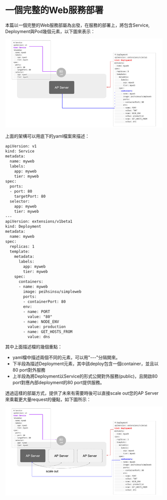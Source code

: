 # 一個完整的Web服務部署

本篇以一個完整的Web服務部屬為出發，在服務的部署上，將包含Service, Deployment與Pod幾個元素，以下圖來表示：

![Relation of Deploy, Pod and Service](../../.gitbook/assets/relation-of-svc-pod-deploy.png)

上面的架構可以用底下的yaml檔案來描述：

```text
apiVersion: v1
kind: Service
metadata:
  name: myweb
  labels:
    app: myweb
    tier: myweb
spec:
  ports:
  - port: 80
    targetPort: 80
  selector:
    app: myweb
    tier: myweb
---
apiVersion: extensions/v1beta1
kind: Deployment
metadata:
  name: myweb
spec:
  replicas: 1
  template:
    metadata:
      labels:
        app: myweb
        tier: myweb
    spec:
      containers:
      - name: myweb
        image: peihsinsu/simpleweb
        ports:
        - containerPort: 80 
        env:
        - name: PORT 
          value: "80"
        - name: NODE_ENV
          value: production
        - name: GET_HOSTS_FROM
          value: dns
```

其中上面描述檔的幾個重點：

* yaml檔中描述兩個不同的元素，可以用"---"分隔開來。
* 下半段為描述Deployment元素，其中該deploy包含一個container，並且以80 port對外服務
* 上半段為將Deployment以Service的形式公開對外服務\(public\)，且開啟80 port對應內部deployment的80 port提供服務。

透過這樣的部屬方式，提供了未來有需要時後可以直接scale out您的AP Server來乘載更大量request的優點，如下圖所示：

![Scaleout](../../.gitbook/assets/scaleout.png)


